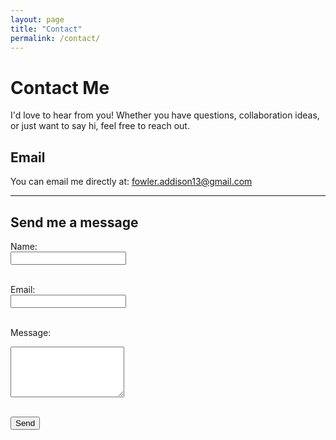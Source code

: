 ```yaml
---
layout: page
title: "Contact"
permalink: /contact/
---
```



# Contact Me

I'd love to hear from you! Whether you have questions, collaboration ideas, or just want to say hi, feel free to reach out.

## Email

You can email me directly at: [fowler.addison13@gmail.com](mailto:fowler.addison13@gmail.com)

---

## Send me a message

<form action="https://formspree.io/f/movwbprp" method="POST">
  <label for="name">Name:</label><br />
  <input type="text" id="name" name="name" required /><br /><br />

  <label for="email">Email:</label><br />
  <input type="email" id="email" name="_replyto" required /><br /><br />

  <label for="message">Message:</label><br />
  <textarea id="message" name="message" rows="5" required></textarea><br /><br />

  <button type="submit">Send</button>
</form>
